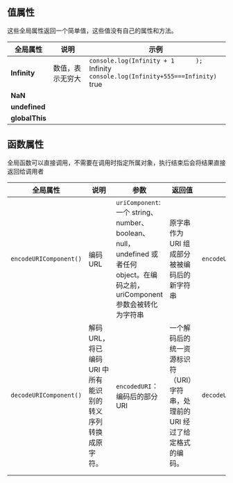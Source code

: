 ## 值属性

这些全局属性返回一个简单值，这些值没有自己的属性和方法。



| 全局属性     | 说明             | 示例                                                    |
| ------------ | ---------------- | ------------------------------------------------------- |
| **Infinity** | 数值，表示无穷大 | `console.log(Infinity + 1      );` Infinity   <br/>`console.log(Infinity+555===Infinity)` true|
|    **NaN**          |                  |                                                         |
| **undefined** | | |
| **globalThis** | | |

## 函数属性

全局函数可以直接调用，不需要在调用时指定所属对象，执行结束后会将结果直接返回给调用者

| 全局属性               | 说明                                                       | 参数                                                         | 返回值                                                       | 示例                                |
| ---------------------- | ---------------------------------------------------------- | ------------------------------------------------------------ | ------------------------------------------------------------ | ----------------------------------- |
| `encodeURIComponent()` | 编码URL                                                    | `uriComponent`:一个 string、number、boolean、null，undefined 或者任何 object。在编码之前，uriComponent 参数会被转化为字符串 | 原字串作为 URI 组成部分被被编码后的新字符串                  | `encodeURIComponent(uriComponent);` |
| `decodeURIComponent()` | 解码URL，将已编码 URI 中所有能识别的转义序列转换成原字符。 | `encodedURI`：编码后的部分 URI                               | 一个解码后的统一资源标识符（URI）字符串，处理前的 URI 经过了给定格式的编码。 | `decodeURIComponent(encodedURI)`    |
|                        |                                                            |                                                              |                                                              |                                     |
|                        |                                                            |                                                              |                                                              |                                     |

